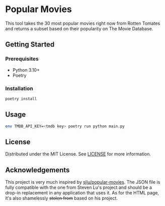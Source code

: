 # Popular Movies

This tool takes the 30 most popular movies right now from Rotten Tomates and returns a subset based on their popularity on The Movie Database.

## Getting Started

### Prerequisites

- Python 3.10+
- Poetry

### Installation

```bash
poetry install
```

## Usage

```bash
env TMDB_API_KEY=<tmdb key> poetry run python main.py
```

## License

Distributed under the MIT License. See [LICENSE](LICENSE) for more information.

## Acknowledgements

This project is very much inspired by [sjlu/popular-movies](https://github.com/sjlu/popular-movies). The JSON file is fully compatible with the one from Steven Lu's project and should be a drop-in replacement in any application that uses it. As for the HTML page, it's also shamelessly ~~stolen from~~ based on his project.
